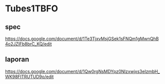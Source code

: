 # Tubes1TBFO

## spec
https://docs.google.com/document/d/1Te3TjxvMsjGSek1sFNQm1gMwnQhB4o2JZIFb8brC_KQ/edit

## laporan
https://docs.google.com/document/d/1Qw0rgNsMDYpz0NIzxwjxs3eIzmbH_WK98FITRUTUD9o/edit

